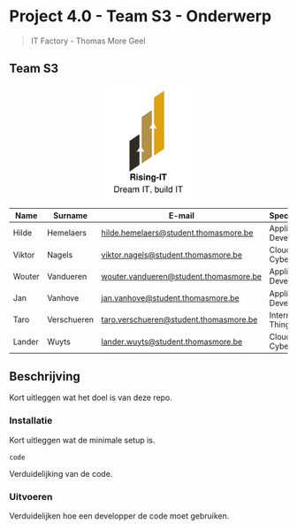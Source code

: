 # Project 4.0 - Team S3 - Onderwerp
> IT Factory - Thomas More Geel

## Team S3
<p align="center">
    <img src="media/Rising-IT.jpg" width="30%" height="30%">
</p>

| Name | Surname | E-mail | Specialization |
| --- | --- | --- | --- |
| Hilde | Hemelaers | hilde.hemelaers@student.thomasmore.be | Application Development |
| Viktor | Nagels | viktor.nagels@student.thomasmore.be | Cloud & Cybersecurity |
| Wouter | Vandueren | wouter.vandueren@student.thomasmore.be | Application Development |
| Jan | Vanhove | jan.vanhove@student.thomasmore.be | Application Development |
| Taro | Verschueren | taro.verschueren@student.thomasmore.be | Internet of Things |
| Lander | Wuyts | lander.wuyts@student.thomasmore.be | Cloud & Cybersecurity |

## Beschrijving
Kort uitleggen wat het doel is van deze repo.

### Installatie
Kort uitleggen wat de minimale setup is.

```shell
code
```

Verduidelijking van de code.

### Uitvoeren
Verduidelijken hoe een developper de code moet gebruiken.